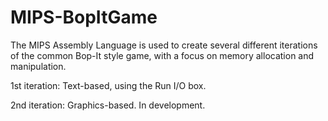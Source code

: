# MIPS-BopItGame
The MIPS Assembly Language is used to create several different iterations of the common Bop-It style game, with a focus on memory allocation and manipulation.

1st iteration: Text-based, using the Run I/O box.

2nd iteration: Graphics-based. In development.
